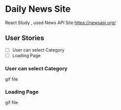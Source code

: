 # Daily News Site

React Study , used News API Site https://newsapi.org/

## User Stories

- [ ] User can select Category
- [ ] Loading Page

### User can select Category

gif file

### Loading Page

gif file
